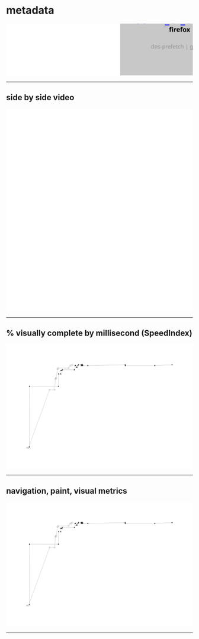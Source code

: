 
# metadata
![test and device metadata](../resources/2025-07-01-android-15-p8-freeflix_tv_en_malavida_android_x_metadata.svg)

---

## side by side video
![side by side video of firefox by chrome](../resources/2025-07-01-android-15-p8-freeflix_tv_en_malavida_android_x_video.svg)

---

## % visually complete by millisecond (SpeedIndex)
![line chart of percent visually complete via SpeedIndex metric](../resources/2025-07-01-android-15-p8-freeflix_tv_en_malavida_android_line_graph.svg)

---

## navigation, paint, visual metrics
![line chart of percent visually complete via SpeedIndex metric](../resources/2025-07-01-android-15-p8-freeflix_tv_en_malavida_android_line_graph.svg)

---
